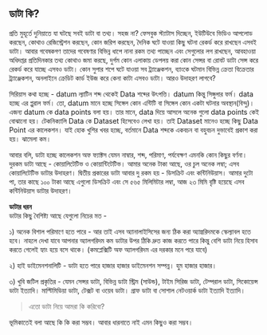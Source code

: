 ## ডাটা কি? 

প্রতি মুহূর্তে দুনিয়াতে যা ঘটছে সবই ডাটা বা তথ্য। সহজ না? ফেসবুক স্ট্যাটাস দিচ্ছেন, ইউটিউবে ভিডিও আপলোড করছেন, কোথাও রেজিস্ট্রেশন করছেন, কোন জরিপ করছেন, দৈনিক ঘটে যাওয়া কিছু ঘটনা রেকর্ড করে রাখছেন এসবই ডাটা। আবার গবেষকগণ তাদের গবেষণার বিভিন্ন ধাপে নানা রকম তথ্য পাচ্ছেন এবং সেগুলোর লগ রাখছেন, আবহাওয়া অধিদপ্তর প্রতিদিনকার তথ্য কোথাও জমা করছে, দুর্গম কোন এলাকায় ডেপলয় করা কোন সেন্সর বা রোবট ডাটা সেন্স করে রেকর্ড করে যাচ্ছে এসবও ডাটা। কোন সুপার শপে ঘটে যাওয়া সব ট্র্যাঞ্জেকশন, ব্যাংকে ঘটমান বিভিন্ন ক্রেতা বিক্রেতার ট্র্যাঞ্জেকশন, অনলাইনে ক্রেডিট কার্ড ইউজ করে কেনা কাটা এসবও ডাটা। আরও উদাহরণ লাগবে? 

সিরিয়াস কথা হচ্ছে - datum ল্যাটিন শব্দ থেকেই Data শব্দের উৎপত্তি। datum কিন্তু সিঙ্গুলার ফর্ম। data হচ্ছে এর প্লুরাল ফর্ম। তো, datum মানে হচ্ছে সিঙ্গেল কোন এন্টিটি বা সিঙ্গেল কোন একটা ঘটনার অবস্থান(বিন্দু)। এজন্য datum কে data points বলা হয়। তার মানে, data দিয়ে আসলে অনেক গুলো data points কেই বোঝানো হয়। টেকনিক্যালি Data কে Dataset হিসেবেও লেখা হয়। তাই Dataset মানেও হচ্ছে কিছু Data Point এর কালেকশন। যাই হোক খুশির খবর হচ্ছে, বর্তমানে Data শব্দকে একবচন বা বহুবচন দুভাবেই প্রকাশ করা হয়। ঝামেলা কম। 

আবার বলি, ডাটা হচ্ছে কালেকশন অফ ফ্যাক্টস যেমন নাম্বার, শব্দ, পরিমাণ, পর্যবেক্ষণ এমনকি কোন কিছুর বর্ণনা। দুরকম ডাটা আছে - কোয়ালিটেটিভ ও কোয়ান্টিটেটিভ। আমার অনেক টাকা আছে, ওর চুল অনেক লম্বা; এসব কোয়ালিটেটিভ ডাটার উদাহরণ। দ্বিতীয় প্রকারের ডাটা আবার দু রকম হয় - ডিসক্রিট এবং কন্টিনিউয়াস। আমার দুটো পা, তার কাছে ১০০ টাকা আছে এগুলো ডিসক্রিট এবং সে ৫৬৫ মিলিমিটার লম্বা, আজ ২৩ মিমি বৃষ্টি হয়েছে এসব কন্টিনিউয়াস ডাটার উদাহরণ।

**ডাটার ধরন**   
ডাটার কিছু বৈশিষ্ট্য আছে যেগুলো নিচের মত - 

১) অনেক বিশাল পরিমাণে হতে পারে - আর তাই এসব অ্যানালাইসিসের জন্য ঠিক করা অ্যাল্গরিদমকে স্কেল্যাবল হতে হবে। নাহলে দেখা যাবে আপনার অ্যালগরিদম কম ডাটার উপর ঠিকি দ্রুত কাজ করতে পারে কিন্তু বেশি ডাটা নিয়ে হিসাব করতে গেলেই হ্যাং হয়ে বসে থাকে। (কমপ্লেক্সিটি অফ অ্যালগরিদম এর দরকার মনে পরে যাবে) 

২) হাই ডাইমেনশনালিটি - ডাটা হতে পারে হাজার হাজার ডাইমেনশন সম্পন্ন। হুম হাজার হাজার। 

৩) খুবি জটিল প্রকৃতির - যেমন সেন্সর ডাটা, বিভিন্ন ডাটা স্ট্রিম (সাউন্ড), টাইম সিরিজ ডাটা, টেম্পরাল ডাটা, সিকোয়েন্স ডাটা ইত্যাদি। মাল্টিমিডিয়া ডাটা, টেক্সট বা ওয়েব ডাটা। গ্রাফ ডাটা বা সোশাল নেটওয়ার্ক ডাটা ইত্যাদি ইত্যাদি। 

> এতো ডাটা নিয়ে আমরা কি করিবো? 

ভূমিকাতেই বলা আছে কি কি করা সম্ভব। আবার ধারনাতে নাই এমন কিছুও করা সম্ভব। 

